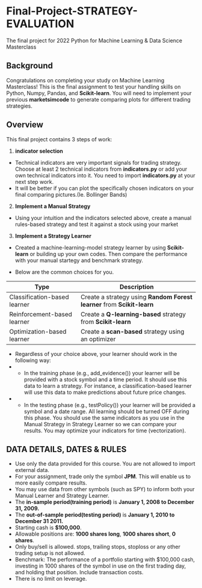 # Final-Project-STRATEGY-EVALUATION
The final project for 2022 Python for Machine Learning &amp; Data Science Masterclass

## Background
Congratulations on completing your study on Machine Learning Masterclass! This is the final assignment to test your handling skills on Python, Numpy, Pandas, and **Scikit-learn**. You will need to implement your previous **marketsimcode** to generate comparing plots for different trading strategies.

## Overview
This final project contains 3 steps of work:
1. **indicator selection** 
 - Technical indicators are very important signals for trading strategy. Choose at least 2 technical indicators from **indicators.py** or add your own technical indicators into it. You need to import **indicators.py** at your next step work.
 - It will be better if you can plot the specifically chosen indicators on your final comparing pictures.(Ie. Bollinger Bands) 

2. **Implement a Manual Strategy** 
 - Using your intuition and the indicators selected above, create a manual rules-based strategy and test it against a stock using your market
 
3. **Implement a Strategy Learner**
 - Created a machine-learning-model strategy learner by using **Scikit-learn** or building up your own codes. Then compare the performance with your manual startegy and benchmark strategy. 

 - Below are the common choices for you. 

| Type | Description |
| --- | --- |
| Classification-based learner | Create a strategy using **Random Forest learner** from **Scikit-learn** |
| Reinforcement-based learner| Create a **Q-learning-based** strategy from **Scikit-learn** |
| Optimization-based learner| Create a **scan-based** strategy using an optimizer |



 - Regardless of your choice above, your learner should work in the following way:
 - - In the training phase (e.g., add_evidence()) your learner will be provided with a stock symbol and a time period. It should use this data to learn a strategy. For instance, a classification-based learner will use this data to make predictions about future price changes.
 - - In the testing phase (e.g., testPolicy()) your learner will be provided a symbol and a date range. All learning should be turned OFF during this phase.
You should use the same indicators as you use in the Manual Strategy in Strategy Learner so we can compare your results. You may optimize your indicators for time (vectorization).


## DATA DETAILS, DATES & RULES
- Use only the data provided for this course. You are not allowed to import external data.
- For your assignment, trade only the symbol **JPM**. This will enable us to more easily compare results.
- You may use data from other symbols (such as SPY) to inform both your Manual Learner and Strategy Learner.
- The **in-sample period(training period)** is **January 1, 2008 to December 31, 2009.**
- The **out-of-sample period(testing period)** is **January 1, 2010 to December 31 2011.**
- Starting cash is **$100,000**.
- Allowable positions are: **1000 shares long**, **1000 shares short**, **0 shares**.
- Only buy/sell is allowed. stops, trailing stops, stoploss or any other trading setup is not allowed. 
- Benchmark: The performance of a portfolio starting with $100,000 cash, investing in 1000 shares of the symbol in use on the first trading day,  and holding that position. Include transaction costs.
- There is no limit on leverage.
